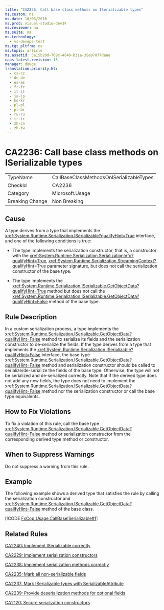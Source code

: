 ```yaml
---
title: "CA2236: Call base class methods on ISerializable types"
ms.custom: na
ms.date: 10/03/2016
ms.prod: visual-studio-dev14
ms.reviewer: na
ms.suite: na
ms.technology: 
  - vs-devops-test
ms.tgt_pltfrm: na
ms.topic: article
ms.assetid: 5a15b20d-769c-4640-b31a-36e07077daae
caps.latest.revision: 15
manager: douge
translation.priority.ht: 
  - cs-cz
  - de-de
  - es-es
  - fr-fr
  - it-it
  - ja-jp
  - ko-kr
  - pl-pl
  - pt-br
  - ru-ru
  - tr-tr
  - zh-cn
  - zh-tw
---
```

# CA2236: Call base class methods on ISerializable types
|||  
|-|-|  
|TypeName|CallBaseClassMethodsOnISerializableTypes|  
|CheckId|CA2236|  
|Category|Microsoft.Usage|  
|Breaking Change|Non Breaking|  
  
## Cause  
 A type derives from a type that implements the <xref:System.Runtime.Serialization.ISerializable?qualifyHint=True> interface, and one of the following conditions is true:  
  
-   The type implements the serialization constructor, that is, a constructor with the <xref:System.Runtime.Serialization.SerializationInfo?qualifyHint=True>, <xref:System.Runtime.Serialization.StreamingContext?qualifyHint=True> parameter signature, but does not call the serialization constructor of the base type.  
  
-   The type implements the <xref:System.Runtime.Serialization.ISerializable.GetObjectData?qualifyHint=True> method but does not call the <xref:System.Runtime.Serialization.ISerializable.GetObjectData?qualifyHint=False> method of the base type.  
  
## Rule Description  
 In a custom serialization process, a type implements the <xref:System.Runtime.Serialization.ISerializable.GetObjectData?qualifyHint=False> method to serialize its fields and the serialization constructor to de-serialize the fields. If the type derives from a type that implements the <xref:System.Runtime.Serialization.ISerializable?qualifyHint=False> interface, the base type <xref:System.Runtime.Serialization.ISerializable.GetObjectData?qualifyHint=False> method and serialization constructor should be called to serialize/de-serialize the fields of the base type. Otherwise, the type will not be serialized and de-serialized correctly. Note that if the derived type does not add any new fields, the type does not need to implement the <xref:System.Runtime.Serialization.ISerializable.GetObjectData?qualifyHint=False> method nor the serialization constructor or call the base type equivalents.  
  
## How to Fix Violations  
 To fix a violation of this rule, call the base type <xref:System.Runtime.Serialization.ISerializable.GetObjectData?qualifyHint=False> method or serialization constructor from the corresponding derived type method or constructor.  
  
## When to Suppress Warnings  
 Do not suppress a warning from this rule.  
  
## Example  
 The following example shows a derived type that satisfies the rule by calling the serialization constructor and <xref:System.Runtime.Serialization.ISerializable.GetObjectData?qualifyHint=False> method of the base class.  
  
 [!CODE [FxCop.Usage.CallBaseISerializable#1](../CodeSnippet/VS_Snippets_CodeAnalysis/FxCop.Usage.CallBaseISerializable#1)]  
  
## Related Rules  
 [CA2240: Implement ISerializable correctly](../VS_IDE/CA2240--Implement-ISerializable-correctly.md)  
  
 [CA2229: Implement serialization constructors](../VS_IDE/CA2229--Implement-serialization-constructors.md)  
  
 [CA2238: Implement serialization methods correctly](../VS_IDE/CA2238--Implement-serialization-methods-correctly.md)  
  
 [CA2235: Mark all non-serializable fields](../VS_IDE/CA2235--Mark-all-non-serializable-fields.md)  
  
 [CA2237: Mark ISerializable types with SerializableAttribute](../VS_IDE/CA2237--Mark-ISerializable-types-with-SerializableAttribute.md)  
  
 [CA2239: Provide deserialization methods for optional fields](../VS_IDE/CA2239--Provide-deserialization-methods-for-optional-fields.md)  
  
 [CA2120: Secure serialization constructors](../VS_IDE/CA2120--Secure-serialization-constructors.md)